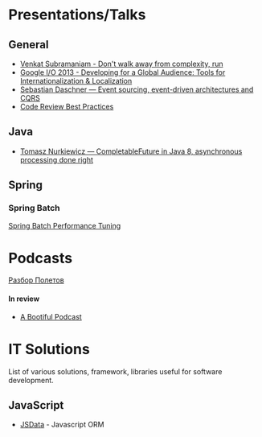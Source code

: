 # Presentations/Talks
## General
* [Venkat Subramaniam - Don't walk away from complexity, run](https://www.youtube.com/watch?v=aCO1oORAdCU&list=PLVe-2wcL84b9vrSPYN8N97XPCv7d-H5KJ&index=23&t=0s)
* [Google I/O 2013 - Developing for a Global Audience: Tools for Internationalization & Localization](https://www.youtube.com/watch?v=54BSTOzbc_o&list=PLrFvknrPjIN4YUc4r6WSRpYdWJOPaGsnU&index=3&t=0s)
* [Sebastian Daschner — Event sourcing, event-driven architectures and CQRS](https://www.youtube.com/watch?v=aWUZLejW-2I&list=PLrFvknrPjIN4YUc4r6WSRpYdWJOPaGsnU&index=6&t=0s)
* [Code Review Best Practices](https://www.youtube.com/watch?v=a9_0UUUNt-Y&list=PLrFvknrPjIN4YUc4r6WSRpYdWJOPaGsnU&index=7&t=1804s)

## Java
* [Tomasz Nurkiewicz — CompletableFuture in Java 8, asynchronous processing done right](https://www.youtube.com/watch?v=-MBPQ7NIL_Y&list=PLrFvknrPjIN4YUc4r6WSRpYdWJOPaGsnU&index=2&t=0s)

## Spring
### Spring Batch
[Spring Batch Performance Tuning](https://www.youtube.com/watch?v=4unuv-oKkCA&list=PLrFvknrPjIN4YUc4r6WSRpYdWJOPaGsnU&index=4)

# Podcasts
[Разбор Полетов](https://razborpoletov.com/)
#### In review
* [A Bootiful Podcast](https://soundcloud.com/a-bootiful-podcast)

# IT Solutions
List of various solutions, framework, libraries useful for software development.
## JavaScript
* [JSData](https://www.js-data.io/) - Javascript ORM

